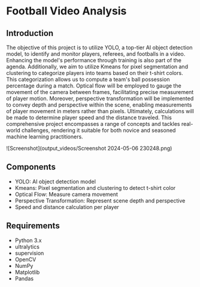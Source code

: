 # Football Video Analysis

## Introduction

The objective of this project is to utilize YOLO, a top-tier AI object detection model, to identify and monitor players, referees, and footballs in a video. Enhancing the model's performance through training is also part of the agenda. Additionally, we aim to utilize Kmeans for pixel segmentation and clustering to categorize players into teams based on their t-shirt colors. This categorization allows us to compute a team's ball possession percentage during a match. Optical flow will be employed to gauge the movement of the camera between frames, facilitating precise measurement of player motion. Moreover, perspective transformation will be implemented to convey depth and perspective within the scene, enabling measurements of player movement in meters rather than pixels. Ultimately, calculations will be made to determine player speed and the distance traveled. This comprehensive project encompasses a range of concepts and tackles real-world challenges, rendering it suitable for both novice and seasoned machine learning practitioners.

![Screenshot](output_videos/Screenshot 2024-05-06 230248.png)

## Components
- YOLO: AI object detection model
- Kmeans: Pixel segmentation and clustering to detect t-shirt color
- Optical Flow: Measure camera movement
- Perspective Transformation: Represent scene depth and perspective
- Speed and distance calculation per player

## Requirements
- Python 3.x
- ultralytics
- supervision
- OpenCV
- NumPy
- Matplotlib
- Pandas